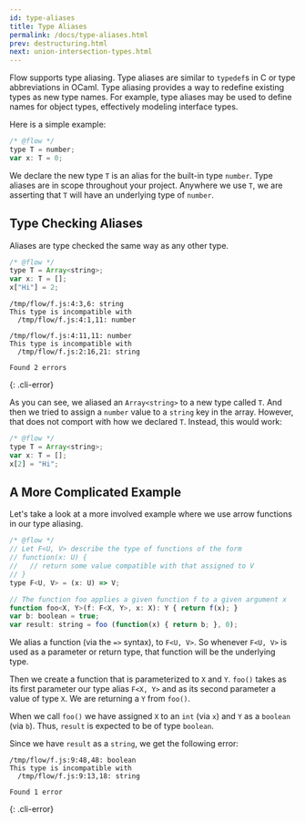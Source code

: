 ```yaml
---
id: type-aliases
title: Type Aliases
permalink: /docs/type-aliases.html
prev: destructuring.html
next: union-intersection-types.html
---
```


Flow supports type aliasing.
Type aliases are similar to `typedef`s in C or type abbreviations in OCaml. Type aliasing
provides a way to redefine existing types as new type names. For example,
type aliases may be used to define names for object types, effectively modeling
interface types.

Here is a simple example:

```js +line_numbers
/* @flow */
type T = number;
var x: T = 0;
```

We declare the new type `T` is an alias for the built-in type `number`.
Type aliases are in scope throughout your project. Anywhere we use `T`,
we are asserting that `T` will have an underlying type of `number`.

## Type Checking Aliases

Aliases are type checked the same way as any other type.

```js +line_numbers
/* @flow */
type T = Array<string>;
var x: T = [];
x["Hi"] = 2;
```

```text
/tmp/flow/f.js:4:3,6: string
This type is incompatible with
  /tmp/flow/f.js:4:1,11: number

/tmp/flow/f.js:4:11,11: number
This type is incompatible with
  /tmp/flow/f.js:2:16,21: string

Found 2 errors
```
{: .cli-error}

As you can see, we aliased an `Array<string>` to a new type called `T`. And
then we tried to assign a `number` value to a `string` key in the array.
However, that does not comport with how we declared `T`. Instead, this would
work:

```js +line_numbers
/* @flow */
type T = Array<string>;
var x: T = [];
x[2] = "Hi";
```

## A More Complicated Example

Let's take a look at a more involved example where we use arrow functions in
our type aliasing.

```js +line_numbers
/* @flow */
// Let F<U, V> describe the type of functions of the form
// function(x: U) {
//   // return some value compatible with that assigned to V
// }
type F<U, V> = (x: U) => V;

// The function foo applies a given function f to a given argument x
function foo<X, Y>(f: F<X, Y>, x: X): Y { return f(x); }
var b: boolean = true;
var result: string = foo (function(x) { return b; }, 0);
```

We alias a function (via the `=>` syntax), to `F<U, V>`. So whenever `F<U, V>`
is used as a parameter or return type, that function will be the underlying
type.

Then we create a function that is parameterized to `X` and `Y`. `foo()` takes
as its first parameter our type alias `F<X, Y>` and as its second parameter a
value of type `X`. We are returning a `Y` from `foo()`.

When we call `foo()` we have assigned `X` to an `int` (via `x`) and `Y` as
a `boolean` (via `b`). Thus, `result` is expected to be of type `boolean`.

Since we have `result` as a `string`, we get the following error:

```text
/tmp/flow/f.js:9:48,48: boolean
This type is incompatible with
  /tmp/flow/f.js:9:13,18: string

Found 1 error
```
{: .cli-error}
